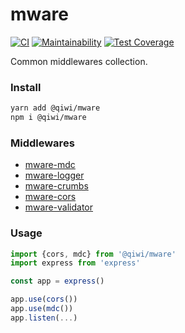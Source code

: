 # mware
[![CI](https://github.com/qiwi/mware/workflows/CI/badge.svg)](https://github.com/qiwi/mware/actions)
[![Maintainability](https://api.codeclimate.com/v1/badges/c46b48482b78c4f6c2c0/maintainability)](https://codeclimate.com/github/qiwi/mware/maintainability)
[![Test Coverage](https://api.codeclimate.com/v1/badges/c46b48482b78c4f6c2c0/test_coverage)](https://codeclimate.com/github/qiwi/mware/test_coverage)

Common middlewares collection.

### Install
```bash
yarn add @qiwi/mware
npm i @qiwi/mware
```

### Middlewares
* [mware-mdc](packages/mdc/README.md)
* [mware-logger](packages/logger/README.md)
* [mware-crumbs](packages/crumbs/README.md)
* [mware-cors](packages/cors/README.md)
* [mware-validator](packages/validator/README.md)

### Usage
```javascript
import {cors, mdc} from '@qiwi/mware'
import express from 'express'

const app = express()

app.use(cors())
app.use(mdc())
app.listen(...)
```